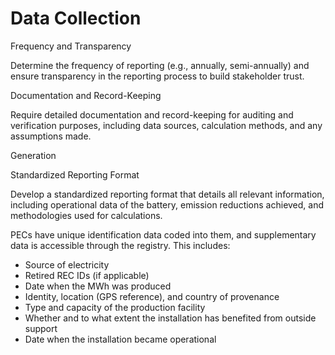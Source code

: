 # Data Collection

Frequency and Transparency

Determine the frequency of reporting (e.g., annually, semi-annually) and ensure transparency in the reporting process to build stakeholder trust.

Documentation and Record-Keeping

Require detailed documentation and record-keeping for auditing and verification purposes, including data sources, calculation methods, and any assumptions made.

Generation

Standardized Reporting Format

Develop a standardized reporting format that details all relevant information, including operational data of the battery, emission reductions achieved, and methodologies used for calculations.

PECs have unique identification data coded into them, and supplementary data is accessible through the registry. This includes:

* Source of electricity
* Retired REC IDs (if applicable)
* Date when the MWh was produced
* Identity, location (GPS reference), and country of provenance
* Type and capacity of the production facility
* Whether and to what extent the installation has benefited from outside support
* Date when the installation became operational
